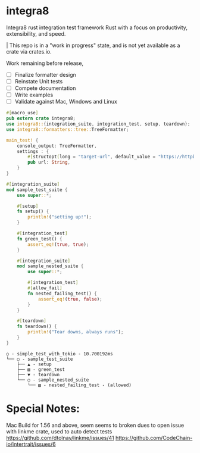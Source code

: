 # integra8
Integra8 rust integration test framework Rust with a focus on productivity, extensibility, and speed.

| This repo is in a "work in progress" state, and is not yet available as a crate via crates.io.

Work remaining before release,
- [ ] Finalize formatter design
- [ ] Reinstate Unit tests
- [ ] Compete documentation
- [ ] Write examples
- [ ] Validate against Mac, Windows and Linux

```rust
#[macro_use]
pub extern crate integra8;
use integra8::{integration_suite, integration_test, setup, teardown};
use integra8::formatters::tree::TreeFormatter;

main_test! {
    console_output: TreeFormatter,
    settings : {
        #[structopt(long = "target-url", default_value = "https://httpbin.org/ip")]
        pub url: String,
    }
}

#[integration_suite]
mod sample_test_suite {
    use super::*;

    #[setup]
    fn setup() {
        println!("setting up!");
    }

    #[integration_test]
    fn green_test() {
        assert_eq!(true, true);
    }

    #[integration_suite]
    mod sample_nested_suite {
        use super::*;

        #[integration_test]
        #[allow_fail]
        fn nested_failing_test() {
            assert_eq!(true, false);
        }
    }

    #[teardown]
    fn teardown() {
        println!("Tear downs, always runs");
    }
}

```

```
○ - simple_test_with_tokio - 10.700192ms 
└── ○ - sample_test_suite
    ├── ▲ - setup
    ├── ▧ - green_test
    ├── ▼ - teardown
    └── ○ - sample_nested_suite
        └── ▧ - nested_failing_test - (allowed)
```


# Special Notes:
Mac Build for 1.56 and above, seem seems to broken dues to open issue with linkme crate, used to auto detect tests
https://github.com/dtolnay/linkme/issues/41
https://github.com/CodeChain-io/intertrait/issues/6
